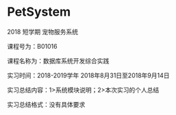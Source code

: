 # PetSystem
2018 短学期 宠物服务系统

课程号为：B01016

课程名称为：数据库系统开发综合实践

实习时间：2018-2019学年   2018年8月31日至2018年9月14日

实习总结内容：1>系统模块说明；2>本次实习的个人总结

实习总结格式：没有具体要求
